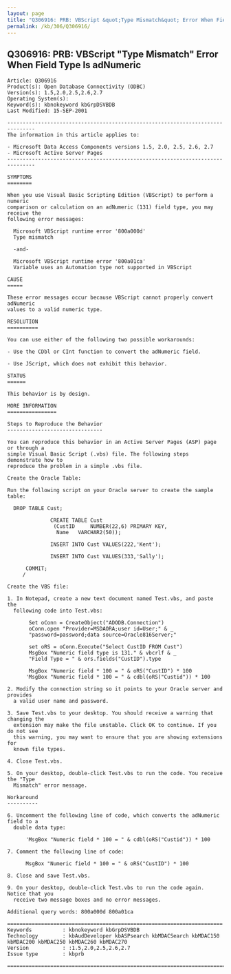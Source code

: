 ```yaml
---
layout: page
title: "Q306916: PRB: VBScript &quot;Type Mismatch&quot; Error When Field Type Is adNumeric"
permalink: /kb/306/Q306916/
---
```


## Q306916: PRB: VBScript &quot;Type Mismatch&quot; Error When Field Type Is adNumeric

	Article: Q306916
	Product(s): Open Database Connectivity (ODBC)
	Version(s): 1.5,2.0,2.5,2.6,2.7
	Operating System(s): 
	Keyword(s): kbnokeyword kbGrpDSVBDB
	Last Modified: 15-SEP-2001
	
	-------------------------------------------------------------------------------
	The information in this article applies to:
	
	- Microsoft Data Access Components versions 1.5, 2.0, 2.5, 2.6, 2.7 
	- Microsoft Active Server Pages 
	-------------------------------------------------------------------------------
	
	SYMPTOMS
	========
	
	When you use Visual Basic Scripting Edition (VBScript) to perform a numeric
	comparison or calculation on an adNumeric (131) field type, you may receive the
	following error messages:
	
	  Microsoft VBScript runtime error '800a000d'
	  Type mismatch
	
	  -and-
	
	  Microsoft VBScript runtime error '800a01ca'
	  Variable uses an Automation type not supported in VBScript
	
	CAUSE
	=====
	
	These error messages occur because VBScript cannot properly convert adNumeric
	values to a valid numeric type.
	
	RESOLUTION
	==========
	
	You can use either of the following two possible workarounds:
	
	- Use the CDbl or CInt function to convert the adNumeric field.
	
	- Use JScript, which does not exhibit this behavior.
	
	STATUS
	======
	
	This behavior is by design.
	
	MORE INFORMATION
	================
	
	Steps to Reproduce the Behavior
	-------------------------------
	
	You can reproduce this behavior in an Active Server Pages (ASP) page or through a
	simple Visual Basic Script (.vbs) file. The following steps demonstrate how to
	reproduce the problem in a simple .vbs file.
	
	Create the Oracle Table:
	
	Run the following script on your Oracle server to create the sample table:
	
	  DROP TABLE Cust;
	
	              CREATE TABLE Cust
	               (CustID     NUMBER(22,6) PRIMARY KEY,
	                Name   VARCHAR2(50));
	
	              INSERT INTO Cust VALUES(222,'Kent');
	
	              INSERT INTO Cust VALUES(333,'Sally');
	
	      COMMIT;
	     / 
	
	Create the VBS file:
	
	1. In Notepad, create a new text document named Test.vbs, and paste the
	  following code into Test.vbs:
	
	       Set oConn = CreateObject("ADODB.Connection")
	       oConn.open "Provider=MSDAORA;user id=User;" & _
	       "password=password;data source=Oracle816Server;"
	
	       set oRS = oConn.Execute("Select CustID FROM Cust")
	       MsgBox "Numeric field type is 131." & vbcrlf & _
	       "Field Type = " & ors.fields("CustID").type 
	
	       MsgBox "Numeric field * 100 = " & oRS("CustID") * 100
	      'MsgBox "Numeric field * 100 = " & cdbl(oRS("Custid")) * 100
	
	2. Modify the connection string so it points to your Oracle server and provides
	  a valid user name and password.
	
	3. Save Test.vbs to your desktop. You should receive a warning that changing the
	  extension may make the file unstable. Click OK to continue. If you do not see
	  this warning, you may want to ensure that you are showing extensions for
	  known file types.
	
	4. Close Test.vbs.
	
	5. On your desktop, double-click Test.vbs to run the code. You receive the "Type
	  Mismatch" error message.
	
	Workaround
	----------
	
	6. Uncomment the following line of code, which converts the adNumeric field to a
	  double data type:
	
	      'MsgBox "Numeric field * 100 = " & cdbl(oRS("Custid")) * 100
	
	7. Comment the following line of code:
	
	      MsgBox "Numeric field * 100 = " & oRS("CustID") * 100
	
	8. Close and save Test.vbs.
	
	9. On your desktop, double-click Test.vbs to run the code again. Notice that you
	  receive two message boxes and no error messages.
	
	Additional query words: 800a000d 800a01ca
	
	======================================================================
	Keywords          : kbnokeyword kbGrpDSVBDB 
	Technology        : kbAudDeveloper kbASPsearch kbMDACSearch kbMDAC150 kbMDAC200 kbMDAC250 kbMDAC260 kbMDAC270
	Version           : :1.5,2.0,2.5,2.6,2.7
	Issue type        : kbprb
	
	=============================================================================
	

